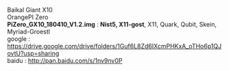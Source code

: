 Baikal Giant X10<BR>
OrangePI Zero<BR>
<B>PiZero_GX10_180410_V1.2.img</B> :  <B>Nist5, X11-gost</B>, X11, Quark, Qubit, Skein, Myriad-Groestl<BR>
google : https://drive.google.com/drive/folders/1Guf6L8Zd6IXcmPHKxA_oTHo6p1QJovtU?usp=sharing<BR>
baidu : http://pan.baidu.com/s/1nv9nv0P


